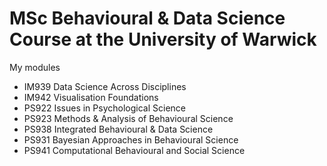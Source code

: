 # MSc Behavioural & Data Science Course at the University of Warwick

My modules 
- IM939 Data Science Across Disciplines
- IM942 Visualisation Foundations
- PS922 Issues in Psychological Science
- PS923 Methods & Analysis of Behavioural Science
- PS938 Integrated Behavioural & Data Science
- PS931 Bayesian Approaches in Behavioural Science
- PS941 Computational Behavioural and Social Science
